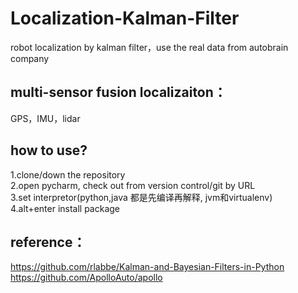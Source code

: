 # Localization-Kalman-Filter
robot localization by kalman filter，use the real data from autobrain company
## multi-sensor fusion localizaiton：
GPS，IMU，lidar
## how to use?
1.clone/down the repository<br>
2.open pycharm, check out from version control/git by URL<br>
3.set interpretor(python,java 都是先编译再解释, jvm和virtualenv)<br>
4.alt+enter install package<br>
## reference：
https://github.com/rlabbe/Kalman-and-Bayesian-Filters-in-Python<br>
https://github.com/ApolloAuto/apollo

